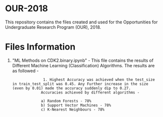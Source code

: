 # OUR-2018
This repository contains the files created and used for the Opportunities for Undergraduate Research Program (OUR), 2018.

# Files Information

1. "ML Methods on CDK2.binary.ipynb" - This file contains the results of Different Machine Learning (Classification) Algorithms. The results are as followed - 
				     
				     1. Highest Accuracy was achieved when the test_size in train_test_split was 0.45. Any Further increase in the size (even by 0.01) made the accuracy suddenly dip to 0.27.
					Accuracies achieved by different algorithms - 
						
					a) Random Forests - 78%
					b) Support Vector Machines - 78%
					c) K-Nearest Neighbours - 78%


